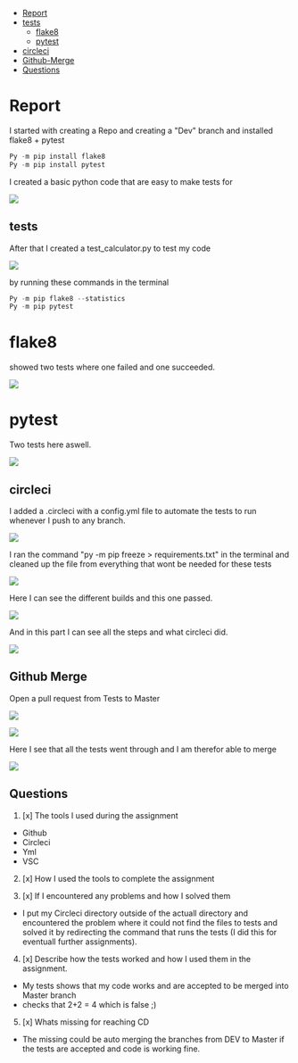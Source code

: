 - [Report](#Report)
- [tests](#tests)
    - [flake8](#flake8)
    - [pytest](#pytest)
- [circleci](#circleci)
- [Github-Merge](#Github-Merge)
- [Questions](#Questions)

# Report

I started with creating a Repo and creating a "Dev" branch and installed flake8 + pytest
```python
Py -m pip install flake8
Py -m pip install pytest
```
I created a basic python code that are easy to make tests for

![](img/1.png)


## tests
After that I created a test_calculator.py to test my code

![](img/2.png)

by running these commands in the terminal 
```python
Py -m pip flake8 --statistics
Py -m pip pytest
```
# **flake8**

showed two tests where one failed and one succeeded.

![](img/4.png)

# **pytest**

Two tests here aswell.

![](img/5.png)

## circleci

I added a .circleci with a config.yml file to automate the tests to run whenever I push to any branch.

![](img/3.png)

I ran the command "py -m pip freeze > requirements.txt" in the terminal and cleaned up the file from everything that wont be needed for these tests

![](img/8.png)

Here I can see the different builds and this one passed.

![](img/6.png)

And in this part I can see all the steps and what circleci did.

![](img/7.png)

## Github Merge

Open a pull request from Tests to Master

![](img/9.png)



![](img/10.png)

Here I see that all the tests went through and I am therefor able to merge

![](img/11.png)


## **Questions**

1. [x] The tools I used during the assignment
 - Github
 - Circleci
 - Yml
 - VSC
2. [x] How I used the tools to complete the assignment

3. [x] If I encountered any problems and how I solved them
 - I put my Circleci directory outside of the actuall directory and encountered the problem where it could not find the files to tests and solved it by redirecting the command that runs the tests (I did this for eventuall further assignments).

4. [x] Describe how the tests worked and how I used them in the assignment.
 - My tests shows that my code works and are accepted to be merged into Master branch
 - checks that 2+2 = 4 which is false ;) 

5. [x] Whats missing for reaching CD
 - The missing could be auto merging the branches from DEV to Master if the tests are accepted and code is working fine. 